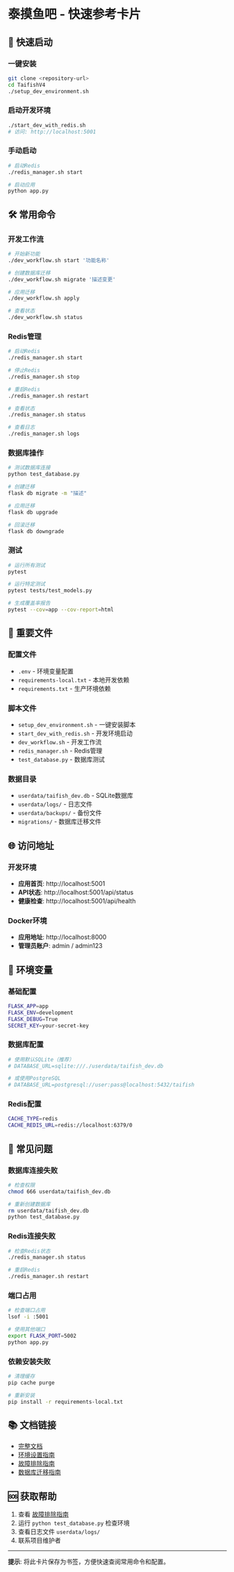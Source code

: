 # 泰摸鱼吧 - 快速参考卡片

## 🚀 快速启动

### 一键安装
```bash
git clone <repository-url>
cd TaifishV4
./setup_dev_environment.sh
```

### 启动开发环境
```bash
./start_dev_with_redis.sh
# 访问: http://localhost:5001
```

### 手动启动
```bash
# 启动Redis
./redis_manager.sh start

# 启动应用
python app.py
```

## 🛠️ 常用命令

### 开发工作流
```bash
# 开始新功能
./dev_workflow.sh start '功能名称'

# 创建数据库迁移
./dev_workflow.sh migrate '描述变更'

# 应用迁移
./dev_workflow.sh apply

# 查看状态
./dev_workflow.sh status
```

### Redis管理
```bash
# 启动Redis
./redis_manager.sh start

# 停止Redis
./redis_manager.sh stop

# 重启Redis
./redis_manager.sh restart

# 查看状态
./redis_manager.sh status

# 查看日志
./redis_manager.sh logs
```

### 数据库操作
```bash
# 测试数据库连接
python test_database.py

# 创建迁移
flask db migrate -m "描述"

# 应用迁移
flask db upgrade

# 回滚迁移
flask db downgrade
```

### 测试
```bash
# 运行所有测试
pytest

# 运行特定测试
pytest tests/test_models.py

# 生成覆盖率报告
pytest --cov=app --cov-report=html
```

## 📁 重要文件

### 配置文件
- `.env` - 环境变量配置
- `requirements-local.txt` - 本地开发依赖
- `requirements.txt` - 生产环境依赖

### 脚本文件
- `setup_dev_environment.sh` - 一键安装脚本
- `start_dev_with_redis.sh` - 开发环境启动
- `dev_workflow.sh` - 开发工作流
- `redis_manager.sh` - Redis管理
- `test_database.py` - 数据库测试

### 数据目录
- `userdata/taifish_dev.db` - SQLite数据库
- `userdata/logs/` - 日志文件
- `userdata/backups/` - 备份文件
- `migrations/` - 数据库迁移文件

## 🌐 访问地址

### 开发环境
- **应用首页**: http://localhost:5001
- **API状态**: http://localhost:5001/api/status
- **健康检查**: http://localhost:5001/api/health

### Docker环境
- **应用地址**: http://localhost:8000
- **管理员账户**: admin / admin123

## 🔧 环境变量

### 基础配置
```bash
FLASK_APP=app
FLASK_ENV=development
FLASK_DEBUG=True
SECRET_KEY=your-secret-key
```

### 数据库配置
```bash
# 使用默认SQLite（推荐）
# DATABASE_URL=sqlite:///./userdata/taifish_dev.db

# 或使用PostgreSQL
# DATABASE_URL=postgresql://user:pass@localhost:5432/taifish
```

### Redis配置
```bash
CACHE_TYPE=redis
CACHE_REDIS_URL=redis://localhost:6379/0
```

## 🐛 常见问题

### 数据库连接失败
```bash
# 检查权限
chmod 666 userdata/taifish_dev.db

# 重新创建数据库
rm userdata/taifish_dev.db
python test_database.py
```

### Redis连接失败
```bash
# 检查Redis状态
./redis_manager.sh status

# 重启Redis
./redis_manager.sh restart
```

### 端口占用
```bash
# 检查端口占用
lsof -i :5001

# 使用其他端口
export FLASK_PORT=5002
python app.py
```

### 依赖安装失败
```bash
# 清理缓存
pip cache purge

# 重新安装
pip install -r requirements-local.txt
```

## 📚 文档链接

- [完整文档](doc/README.md)
- [环境设置指南](doc/development/ENVIRONMENT_SETUP.md)
- [故障排除指南](doc/development/TROUBLESHOOTING.md)
- [数据库迁移指南](doc/development/DATABASE_MIGRATION.md)

## 🆘 获取帮助

1. 查看 [故障排除指南](doc/development/TROUBLESHOOTING.md)
2. 运行 `python test_database.py` 检查环境
3. 查看日志文件 `userdata/logs/`
4. 联系项目维护者

---

**提示**: 将此卡片保存为书签，方便快速查阅常用命令和配置。
